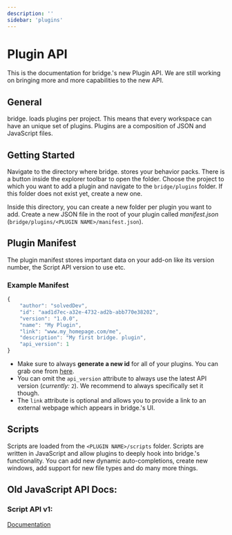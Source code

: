 ```yaml
---
description: ''
sidebar: 'plugins'
---
```


# Plugin API

This is the documentation for bridge.'s new Plugin API. We are still working on bringing more and more capabilities to the new API.

## General

bridge. loads plugins per project. This means that every workspace can have an unique set of plugins. Plugins are a composition of JSON and JavaScript files.

## Getting Started

Navigate to the directory where bridge. stores your behavior packs. There is a button inside the explorer toolbar to open the folder. Choose the project to which you want to add a plugin and navigate to the `bridge/plugins` folder. If this folder does not exist yet, create a new one.

Inside this directory, you can create a new folder per plugin you want to add. Create a new JSON file in the root of your plugin called _manifest.json_ (`bridge/plugins/<PLUGIN NAME>/manifest.json`).

## Plugin Manifest

The plugin manifest stores important data on your add-on like its version number, the Script API version to use etc.

### Example Manifest

```javascript
{
    "author": "solvedDev",
    "id": "aad1d7ec-a32e-4732-ad2b-abb770e38202",
    "version": "1.0.0",
    "name": "My Plugin",
    "link": "www.my_homepage.com/me",
    "description": "My first bridge. plugin",
    "api_version": 1
}
```

-   Make sure to always **generate a new id** for all of your plugins. You can grab one from [here](https://www.uuidgenerator.net/).
-   You can omit the `api_version` attribute to always use the latest API version (_currently:_ `2`). We recommend to always specifically set it though.
-   The `link` attribute is optional and allows you to provide a link to an external webpage which appears in bridge.'s UI.

## Scripts

Scripts are loaded from the `<PLUGIN NAME>/scripts` folder. Scripts are written in JavaScript and allow plugins to deeply hook into bridge.'s functionality. You can add new dynamic auto-completions, create new windows, add support for new file types and do many more things.

## Old JavaScript API Docs:

### Script API v1:

[Documentation](https://github.com/solvedDev/bridge./blob/master/plugins/getting-started.md)
